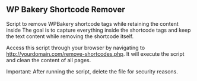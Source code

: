 ## WP Bakery Shortcode Remover 

Script to remove WPBakery shortcode tags while retaining the content inside
The goal is to capture everything inside the shortcode tags and keep the 
text content while removing the shortcode itself.

Access this script through your browser by navigating to 
http://yourdomain.com/remove-shortcodes.php. 
It will execute the script and clean the content of all pages.

Important: After running the script, delete the file for security reasons.
